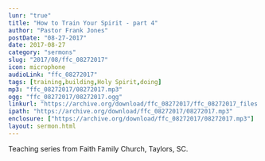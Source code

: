 ```yaml
---
lunr: "true"
title: "How to Train Your Spirit - part 4"
author: "Pastor Frank Jones"
postDate: "08-27-2017"
date: 2017-08-27
category: "sermons"
slug: "2017/08/ffc_08272017"
icon: microphone
audioLink: "ffc_08272017"
tags: [training,building,Holy Spirit,doing]
mp3: "ffc_08272017/08272017.mp3"
ogg: "ffc_08272017/08272017.ogg"
linkurl: "https://archive.org/download/ffc_08272017/ffc_08272017_files.xml"
ipath: "https://archive.org/download/ffc_08272017/08272017.mp3"
enclosure: ["https://archive.org/download/ffc_08272017/08272017.mp3"]
layout: sermon.html
---
```


Teaching series from Faith Family Church, Taylors, SC.
